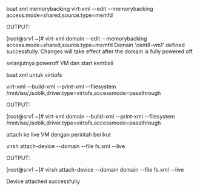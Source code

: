 buat xml memorybacking
virt-xml <domain> --edit --memorybacking access.mode=shared,source.type=memfd

OUTPUT:
  
[root@srv1 ~]# virt-xml domain --edit --memorybacking access.mode=shared,source.type=memfd
Domain 'cent8-vm1' defined successfully.
Changes will take effect after the domain is fully powered off.

selanjutnya poweroff VM dan start kembali

buat xml untuk virtiofs
  
virt-xml <domain> --build-xml --print-xml --filesystem /mnt/iso/,isoblk,driver.type=virtofs,accessmode=passthrough

OUTPUT:
  
[root@srv1 ~]# virt-xml domain --build-xml --print-xml --filesystem /mnt/iso/,isoblk,driver.type=virtofs,accessmode=passthrough
  
<filesystem accessmode="passthrough" type="mount">
  <source dir="/mnt/iso/"/>
  <target dir="isoblk"/>
  <driver type="virtofs"/>
</filesystem>

attach ke live VM dengan perintah berikut
  
virsh attach-device --domain <domain> --file fs.xml  --live

OUTPUT:
  
[root@srv1 ~]# virsh attach-device --domain domain --file fs.xml  --live

Device attached successfully
